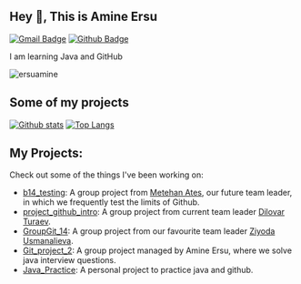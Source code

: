 ## Hey 👋, This is Amine Ersu
[![Gmail Badge](https://img.shields.io/badge/-amine.ersu@gmail.com-c14438?style=flat&logo=Gmail&logoColor=white&link=mailto:amine.ersu@gmail.com)](mailto:amine.ersu@gmail.com) [![Github Badge](https://img.shields.io/badge/-ersuamine-grey?style=flat&logo=github&logoColor=white&link=https://github.com/ersuamine/)](https://www.github.com/ersuamine/) <p align='left'>I am learning Java and GitHub</p>

<p align=left> <img src=https://komarev.com/ghpvc/?username=ersuamine alt=ersuamine /> </p>

## Some of my projects
[![Github stats](https://github-readme-stats.vercel.app/api?username=ersuamine&show_icons=true&include_all_commits=true)](https://github.com/ersuamine/github-readme-stats)
[![Top Langs](https://github-readme-stats.vercel.app/api/top-langs/?username=ersuamine&layout=compact)](https://github.com/ersuamine/github-readme-stats)

## My Projects:
Check out some of the things I've been working on:
- [b14_testing](https://github.com/4745Mthn/b14_testing): A group project from [Metehan Ates](https://github.com/4745Mthn), our future team leader, in which we frequently test the limits of Github.
- [project_github_intro](https://github.com/dilovar1992/project_github_intro): A group project from current team leader [Dilovar Turaev](https://github.com/dilovar1992).
- [GroupGit_14](https://github.com/greengreene/GroupGit_14): A group project from our favourite team leader [Ziyoda Usmanalieva](https://github.com/greengreene).
- [Git_project_2](https://github.com/ersuamine/Git_Project_2): A group project managed by Amine Ersu, where we solve java interview questions.
- [Java_Practice](https://github.com/ersuamine/Java_Practice): A personal project to practice java and github.

<!--
## Let's Connect!
Want to chat or collaborate? Hit me up:

- 📧 Email: amine.ersu@gmail.com

Looking forward to connecting with you!

- 💼 LinkedIn: [Your LinkedIn Profile URL]
- 🔗 Website/Blog: [Your Website URL]

Looking forward to connecting with you!




**ersuamine/ersuamine** is a ✨ _special_ ✨ repository because its `README.md` (this file) appears on your GitHub profile.

Here are some ideas to get you started:

- 🔭 I’m currently working on ...
- 🌱 I’m currently learning ...
- 👯 I’m looking to collaborate on ...
- 🤔 I’m looking for help with ...
- 💬 Ask me about ...
- 📫 How to reach me: ...
- 😄 Pronouns: ...
- ⚡ Fun fact: ...
-->
